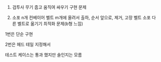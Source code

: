 1. 검투사 무기 줍고 움직여 싸우기 구현 문제

2. 소포 n개 컨베이어 벨트 m개에 올려서 출하, 순서 앞으로, 제거, 고장 벨트 소포 다른 벨트로 옮기기 최적화 문제(b형 느낌)

1번은 단순 구현

2번은 헤드 테일 지정해서

테스트 케이스는 통과 했지만 솔인지는 모름
